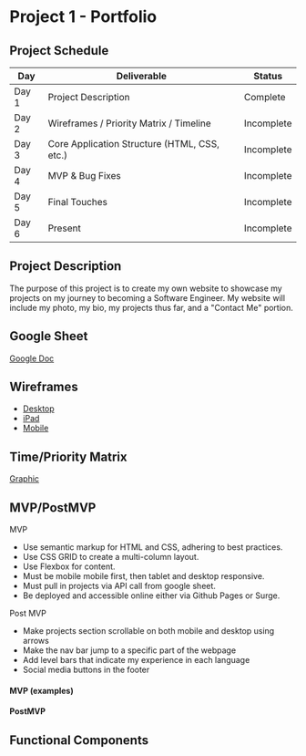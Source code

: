 # Project 1 - Portfolio

## Project Schedule

|  Day | Deliverable | Status
|---|---| ---|
|Day 1| Project Description | Complete
|Day 2| Wireframes / Priority Matrix / Timeline | Incomplete
|Day 3| Core Application Structure (HTML, CSS, etc.) | Incomplete
|Day 4| MVP & Bug Fixes | Incomplete
|Day 5| Final Touches | Incomplete
|Day 6| Present | Incomplete

## Project Description
The purpose of this project is to create my own website to showcase my projects on my journey to becoming a Software Engineer. My website will include my photo, my bio, my projects thus far, and a "Contact Me" portion. 

## Google Sheet
[Google Doc](https://docs.google.com/spreadsheets/d/1V1M3Eq1NXH2PNmeTlVviRhEjX9kenq769Vo2P5mMtro/edit#gid=0)

## Wireframes
- [Desktop](https://res.cloudinary.com/ds7vqqwb8/image/upload/v1594515015/Project%201%20-%20Portfolio/Desktop_v6x5r0.png)
- [iPad](https://res.cloudinary.com/ds7vqqwb8/image/upload/v1594515015/Project%201%20-%20Portfolio/iPad_g0aigm.png)
- [Mobile](https://res.cloudinary.com/ds7vqqwb8/image/upload/v1594515015/Project%201%20-%20Portfolio/iPad_g0aigm.png)

## Time/Priority Matrix 
[Graphic](https://res.cloudinary.com/ds7vqqwb8/image/upload/v1594523858/Project%201%20-%20Portfolio/IMG_0872_txwvgt.heic)

## MVP/PostMVP

MVP
- Use semantic markup for HTML and CSS, adhering to best practices.
- Use CSS GRID to create a multi-column layout.
- Use Flexbox for content.
- Must be mobile mobile first, then tablet and desktop responsive.
- Must pull in projects via API call from google sheet.
- Be deployed and accessible online either via Github Pages or Surge.


Post MVP
- Make projects section scrollable on both mobile and desktop using arrows
- Make the nav bar jump to a specific part of the webpage
- Add level bars that indicate my experience in each language
- Social media buttons in the footer

#### MVP (examples)

#### PostMVP


## Functional Components

